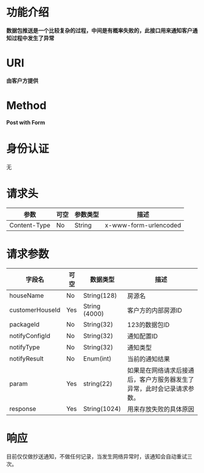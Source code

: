 # 功能介绍
**数据包推送是一个比较复杂的过程，中间是有概率失败的，此接口用来通知客户通知过程中发生了异常**

# URI
**由客户方提供**


# Method
**Post with Form**


# 身份认证
无


# 请求头
| 参数 | 可空 | 参数类型 | 描述 |
| ---- | ---- | ---- | ----|
| Content-Type | No | String | x-www-form-urlencoded |


# 请求参数
| 字段名 | 可空 | 数据类型 | 描述 |
| ---- | ---- | ---- | ----|
| houseName | No | String(128) | 房源名 |
| customerHouseId | Yes | String (4000) | 客户方的内部房源ID | 
| packageId | No | String(32) | 123的数据包ID | 
| notifyConfigId | No | String(32) | 通知配置ID | 
| notifyType | No | String(32) | 通知类型 |
| notifyResult | No | Enum(int) | 当前的通知结果 | 
| param | Yes | string(22) | 如果是在网络请求后接通后，客户方服务器发生了异常，此时会记录请求参数。 | 
| response | Yes | String(1024) | 用来存放失败的具体原因 |  


# 响应
目前仅仅做抄送通知，不做任何记录，当发生网络异常时，该通知会自动重试三次。